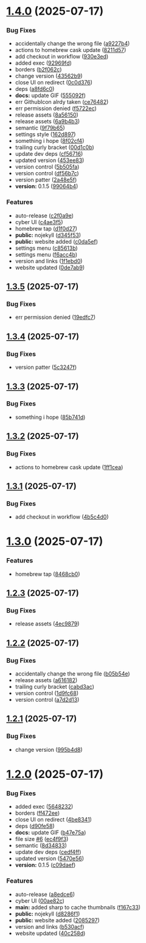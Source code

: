 # [1.4.0](https://github.com/andrinoff/Floatplane/compare/v1.3.5...v1.4.0) (2025-07-17)


### Bug Fixes

* accidentally change the wrong file ([a9227b4](https://github.com/andrinoff/Floatplane/commit/a9227b42bfd2eb159922262c08b8065e2e40d264))
* actions to homebrew cask update ([8211d57](https://github.com/andrinoff/Floatplane/commit/8211d575002f2b923028cc4a98049d44ff777e70))
* add checkout in workflow ([930e3ed](https://github.com/andrinoff/Floatplane/commit/930e3edc779394782a8568a8ba162a8f3531bd72))
* added exec ([92969fd](https://github.com/andrinoff/Floatplane/commit/92969fddac3c40df64d59ce50c7bfedfb30798a7))
* borders ([b2f062c](https://github.com/andrinoff/Floatplane/commit/b2f062c26c16f843520990d1f75fe9be55f33254))
* change version ([43562b9](https://github.com/andrinoff/Floatplane/commit/43562b9d81a88bb03b3e1aa821bdad11995c1c43))
* close UI on redirect ([0c0d376](https://github.com/andrinoff/Floatplane/commit/0c0d3762ce801ad9a2d7b8e5b67b05e589204a94))
* deps ([a8fd6c0](https://github.com/andrinoff/Floatplane/commit/a8fd6c0b0bb0b40d0d20b4636536a2c7c0ddf1ab))
* **docs:** update GIF ([555092f](https://github.com/andrinoff/Floatplane/commit/555092fd013d2e931f027b79641d1e97cc4aae16))
* err GithubIcon alrdy taken ([ce76482](https://github.com/andrinoff/Floatplane/commit/ce76482722830f547f31262adc5dcba20e7eca85))
* err permission denied ([f5722ec](https://github.com/andrinoff/Floatplane/commit/f5722ecd2f575baa0d22b9e1164b55bbdd9a4417))
* release assets ([8a56150](https://github.com/andrinoff/Floatplane/commit/8a56150f56c3f025fb1be5919542976a72fef8ff))
* release assets ([6a9b4b3](https://github.com/andrinoff/Floatplane/commit/6a9b4b3c621efa948352f4129a19bd122614da6d))
* semantic ([9f79b65](https://github.com/andrinoff/Floatplane/commit/9f79b65f9bc19c4329198021781d0910198c0aeb))
* settings style ([162d897](https://github.com/andrinoff/Floatplane/commit/162d897a56405c714e32b01c836ee955c0afd53f))
* something i hope ([8f02cf4](https://github.com/andrinoff/Floatplane/commit/8f02cf4999f0e0a121c434ce0c8fb499ce6f4253))
* trailing curly bracket ([00d1c0b](https://github.com/andrinoff/Floatplane/commit/00d1c0b44ffa0eeaf33b8d95655c393b3b1e51c3))
* update dev deps ([cf56716](https://github.com/andrinoff/Floatplane/commit/cf5671622c83d20a1754689ca905b0cb90467cb5))
* updated version ([453ee83](https://github.com/andrinoff/Floatplane/commit/453ee83473cc9f2dcc0eaee7628c00635c62d4ef))
* version control ([5b505fa](https://github.com/andrinoff/Floatplane/commit/5b505fa02460c9f2fe40fb29469a79b96b6e112a))
* version control ([df56b7c](https://github.com/andrinoff/Floatplane/commit/df56b7c5ff8dda70a49648786a6dc4b187dbb639))
* version patter ([2a48e5f](https://github.com/andrinoff/Floatplane/commit/2a48e5fef354c686bf09aa5014397cf62c38cb77))
* **version:** 0.1.5 ([99064b4](https://github.com/andrinoff/Floatplane/commit/99064b4834b6347276ffe5fd217d78c7d9cb72a4))


### Features

* auto-release ([c2f0a9e](https://github.com/andrinoff/Floatplane/commit/c2f0a9ebbaefe33e69a6b5ea122358bb2c2b74f8))
* cyber UI ([c4ae3f5](https://github.com/andrinoff/Floatplane/commit/c4ae3f5aa4b9a677da8ac97d0c0d9f0de7962d66))
* homebrew tap ([d1f0d27](https://github.com/andrinoff/Floatplane/commit/d1f0d27d84a4590c0e533f1e9afc7895199d2d81))
* **public:** nojekyll ([d345f53](https://github.com/andrinoff/Floatplane/commit/d345f53f609a1ef65a233bd8eaf54be9fa0d663b))
* **public:** website added ([c0da5ef](https://github.com/andrinoff/Floatplane/commit/c0da5ef5d8e466b72b41b819b22acbe14893ee3c))
* settings menu ([c85613b](https://github.com/andrinoff/Floatplane/commit/c85613b779175c931442d7d2ac4092bb3291e8de))
* settings menu ([f6acc4b](https://github.com/andrinoff/Floatplane/commit/f6acc4b26f0d857582ae3d6cae16f51f9c85e564))
* version and links ([1f1ebd0](https://github.com/andrinoff/Floatplane/commit/1f1ebd0216d7fe5f4b47e71717617441ba191ac0))
* website updated ([0de7ab9](https://github.com/andrinoff/Floatplane/commit/0de7ab91aa3c0df3c65f5fba08b844b3c58bb2b9))

## [1.3.5](https://github.com/andrinoff/Floatplane/compare/v1.3.4...v1.3.5) (2025-07-17)


### Bug Fixes

* err permission denied ([19edfc7](https://github.com/andrinoff/Floatplane/commit/19edfc797f04ab6c6e4a8f6bc73b31f13c9577e9))

## [1.3.4](https://github.com/andrinoff/Floatplane/compare/v1.3.3...v1.3.4) (2025-07-17)


### Bug Fixes

* version patter ([5c3247f](https://github.com/andrinoff/Floatplane/commit/5c3247fb078a3163b8a60ce583628d51be34fa03))

## [1.3.3](https://github.com/andrinoff/Floatplane/compare/v1.3.2...v1.3.3) (2025-07-17)


### Bug Fixes

* something i hope ([85b741d](https://github.com/andrinoff/Floatplane/commit/85b741d9acabe9764abbc1932417ed05bd6b952f))

## [1.3.2](https://github.com/andrinoff/Floatplane/compare/v1.3.1...v1.3.2) (2025-07-17)


### Bug Fixes

* actions to homebrew cask update ([1ff1cea](https://github.com/andrinoff/Floatplane/commit/1ff1cea3aaeed6970160136c06bc01b5d4ba5557))

## [1.3.1](https://github.com/andrinoff/Floatplane/compare/v1.3.0...v1.3.1) (2025-07-17)


### Bug Fixes

* add checkout in workflow ([4b5c4d0](https://github.com/andrinoff/Floatplane/commit/4b5c4d0334201c0e257670f80560ead0c33644de))

# [1.3.0](https://github.com/andrinoff/Floatplane/compare/v1.2.3...v1.3.0) (2025-07-17)


### Features

* homebrew tap ([8468cb0](https://github.com/andrinoff/Floatplane/commit/8468cb00195a47d9b739835778c86c3f6b26510d))

## [1.2.3](https://github.com/andrinoff/Floatplane/compare/v1.2.2...v1.2.3) (2025-07-17)


### Bug Fixes

* release assets ([4ec9879](https://github.com/andrinoff/Floatplane/commit/4ec98792281c9686d6ec1c9dd185a8b3a779ed6d))

## [1.2.2](https://github.com/andrinoff/Floatplane/compare/v1.2.1...v1.2.2) (2025-07-17)


### Bug Fixes

* accidentally change the wrong file ([b05b54e](https://github.com/andrinoff/Floatplane/commit/b05b54ec480dbb8642bfe5bab42a83ba0653e36e))
* release assets ([a616182](https://github.com/andrinoff/Floatplane/commit/a61618207d8c0650815536abe036322a67cbbc9a))
* trailing curly bracket ([cabd3ac](https://github.com/andrinoff/Floatplane/commit/cabd3acfe76e90232ff388c2657a70c5bde2d05d))
* version control ([1d9fc68](https://github.com/andrinoff/Floatplane/commit/1d9fc68cfac0b3cea6864c7af9e32e1dfa0d77d3))
* version control ([a7d2d13](https://github.com/andrinoff/Floatplane/commit/a7d2d13a0a8b895370b796bc41c7553856d45a8c))

## [1.2.1](https://github.com/andrinoff/Floatplane/compare/v1.2.0...v1.2.1) (2025-07-17)


### Bug Fixes

* change version ([995b4d8](https://github.com/andrinoff/Floatplane/commit/995b4d83768372856fdd8ea98f1f812258c54d07))

# [1.2.0](https://github.com/andrinoff/Floatplane/compare/v1.1.2...v1.2.0) (2025-07-17)


### Bug Fixes

* added exec ([5648232](https://github.com/andrinoff/Floatplane/commit/564823213b130e6b028cd65eae7520069d93e7e5))
* borders ([ff472ee](https://github.com/andrinoff/Floatplane/commit/ff472eec9f8681bb2130eb896dcd93a1201e8f58))
* close UI on redirect ([4be8341](https://github.com/andrinoff/Floatplane/commit/4be834137504e35a52a8a141470506e950d0afdd))
* deps ([d90fe58](https://github.com/andrinoff/Floatplane/commit/d90fe58ab89bc742e478ff02d24c2933c8090c1f))
* **docs:** update GIF ([b47e75a](https://github.com/andrinoff/Floatplane/commit/b47e75ab47768b2f0ef6d8b9f6b9a454fb8e1c99))
* file size [#6](https://github.com/andrinoff/Floatplane/issues/6) ([ec4f9f3](https://github.com/andrinoff/Floatplane/commit/ec4f9f3ba71018102011aea550195c9f0097ffc1))
* semantic ([8d34833](https://github.com/andrinoff/Floatplane/commit/8d348330b5f6b43fe1a9491c76d96d9d675280fd))
* update dev deps ([cedf4ff](https://github.com/andrinoff/Floatplane/commit/cedf4ffbec79b8c96648b472eb2ee7b0bf1afe6b))
* updated version ([5470e56](https://github.com/andrinoff/Floatplane/commit/5470e567b14d916154859aa69879fad5532182f9))
* **version:** 0.1.5 ([c09daef](https://github.com/andrinoff/Floatplane/commit/c09daef261ad37d211ea5051742765386ccdb59f))


### Features

* auto-release ([a8edce6](https://github.com/andrinoff/Floatplane/commit/a8edce6e529463aff27bb356e57dff522c28fb90))
* cyber UI ([00ae82c](https://github.com/andrinoff/Floatplane/commit/00ae82c5aa56fc12a37344365c230e10bbe1e0e3))
* **main:** added sharp to cache thumbnails ([f167c33](https://github.com/andrinoff/Floatplane/commit/f167c334ac191dfdb08af6ea8324b00907ac3e6e))
* **public:** nojekyll ([d8286f1](https://github.com/andrinoff/Floatplane/commit/d8286f1d4c8fa29c657eb4bd56e0e66d8c748a01))
* **public:** website added ([2085297](https://github.com/andrinoff/Floatplane/commit/208529798ac5f33bb7e33d572ea1fb80be7b7b70))
* version and links ([b530acf](https://github.com/andrinoff/Floatplane/commit/b530acf72e18253901ac01a9d5d9d5c4e2a8fdf9))
* website updated ([40c258d](https://github.com/andrinoff/Floatplane/commit/40c258d1cfdb64c6143048d4ba712779af7c9833))
